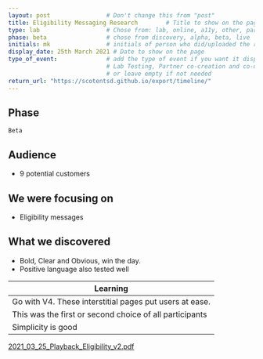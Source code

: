 ```yaml
---
layout: post                # Don't change this from "post"
title: Eligibility Messaging Research        # Title to show on the page
type: lab                   # Chose from: lab, online, a11y, other, partner
phase: beta                 # chose from discovery, alpha, beta, live
initials: mk                # initials of person who did/uploaded the research
display_date: 25th March 2021 # Date to show on the page      
type_of_event:              # add the type of event if you want it displayed added to the heading when the post if clicked on
                            # Lab Testing, Partner co-creation and co-design, Accessibility, Online research and testing, Events, F2F and testing
                            # or leave empty if not needed
return_url: "https://scotentsd.github.io/export/timeline/"
---
```


## Phase 
    Beta

## Audience
- 9 potential customers

## We were focusing on 
- Eligibility messages

## What we discovered
- Bold, Clear and Obvious, win the day. 
- Positive language also tested well


| Learning
| ---
| Go with V4. These interstitial pages put users at ease.
| This was the first or second choice of all participants
| Simplicity is good



<!--more-->
[2021_03_25_Playback_Eligibility_v2.pdf](2021_03_25_Playback_Eligibility_v2.pdf)
